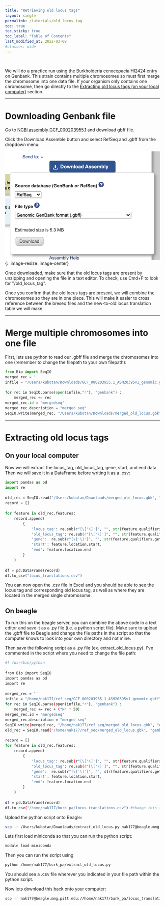 ```yaml
---
title: "Retrieving old locus tags"
layout: single
permalink: /tutorials/old_locus_tag
toc: true
toc_sticky: true
toc_label: "Table of Contents"
last_modified_at: 2022-03-08
#classes: wide
---
```


<br>

We will do a practice run using the Burkholderia cenocepacia HI2424 entry on Genbank. This strain contains multiple chromosomes so must first merge the chromosome into one data file. If your organism only contains one chromosome, then go directly to the [Extracting old locus tags (on your local computer)](#extracting-old-locus-tags) section.

***

# Downloading Genbank file


Go to [NCBI assembly GCF_000203955.1](https://www.ncbi.nlm.nih.gov/assembly/GCF_000203955.1) and download gbff file. 

Click the Download Assemble button and select RefSeq and .gbff from the dropdown menu:

![](../images/download_gbff.png){: .image-resize .image-center}

Once downloaded, make sure that the old locus tags are present by unzipping and opening the file in a text editor. To check, use Cmd+F to look for "/old_locus_tag".

Once you confirm that the old locus tags are present, we will combine the chromosomes so they are in one piece. This will make it easier to cross reference between the breseq files and the new-to-old locus translation table we will make.

***

# Merge multiple chromosomes into one file

First, lets use python to read our .gbff file and merge the chromosomes into one (remember to change the filepath to your own filepath):

```python
from Bio import SeqIO
merged_rec = ''
infile = "/Users/kubotan/Downloads/GCF_000203955.1_ASM20395v1_genomic.gbff"

for rec in SeqIO.parse(open(infile,"r"), "genbank") :
    merged_rec += rec
merged_rec.id = "mergedseq"
merged_rec.description = "merged seq"
SeqIO.write(merged_rec, "/Users/kubotan/Downloads/merged_old_locus.gbk", "genbank")
```

***

# Extracting old locus tags

## On your local computer

Now we will extract the locus_tag, old_locus_tag, gene, start, and end data. Then we will save it in a DataFrame before writing it as a .csv:
```python
import pandas as pd
import re

old_rec = SeqIO.read("/Users/kubotan/Downloads/merged_old_locus.gbk", "genbank")
record = []

for feature in old_rec.features:
    record.append(
        {
            'locus_tag': re.sub(r"[\['\]']", "", str(feature.qualifiers.get('locus_tag'))),
            'old_locus_tag': re.sub(r"[\['\]']", "", str(feature.qualifiers.get('old_locus_tag'))),
            'gene':  re.sub(r"[\['\]']", "", str(feature.qualifiers.get('gene'))),
            'start': feature.location.start,
            'end': feature.location.end
        }
    )

df = pd.DataFrame(record)
df.to_csv("locus_translations.csv")
```

You can now open the .csv file in Excel and you should be able to see the locus tag and corresponding old locus tag, as well as where they are located in the merged single chromosome.

## On beagle

To run this on the beagle server, you can combine the above code in a text editor and save it as a .py file (i.e. a python script file). Make sure to upload the .gbff file to Beagle and change the file paths in the script so that the computer knows to look into your own directory and not mine.

Then save the following script as a .py file (ex. extract_old_locus.py). I've commented in the script where you need to change the file path:
```bash
#! /usr/bin/python

from Bio import SeqIO
import pandas as pd
import re

merged_rec = ''
infile = "/home/nak177/ref_seq/GCF_000203955.1_ASM20395v1_genomic.gbff" #change this to your Beagle directory
for rec in SeqIO.parse(open(infile,"r"), "genbank") :
    merged_rec += rec + ("N" * 50)
merged_rec.id = "mergedseq"
merged_rec.description = "merged seq"
SeqIO.write(merged_rec, "/home/nak177/ref_seq/merged_old_locus.gbk", "genbank") #change this to your Beagle directory
old_rec = SeqIO.read("/home/nak177/ref_seq/merged_old_locus.gbk", "genbank") #change this to your Beagle directory

record = []
for feature in old_rec.features:
    record.append(
        {
            'locus_tag': re.sub(r"[\['\]']", "", str(feature.qualifiers.get('locus_tag'))),
            'old_locus_tag': re.sub(r"[\['\]']", "", str(feature.qualifiers.get('old_locus_tag'))),
            'gene':  re.sub(r"[\['\]']", "", str(feature.qualifiers.get('gene'))),
            'start': feature.location.start,
            'end': feature.location.end
        }
    )

df = pd.DataFrame(record)
df.to_csv("/home/nak177/burk_pa/locus_translations.csv") #change this to your Beagle directory; this is your output directory
```

Upload the python script onto Beagle:
```bash
scp -r /Users/kubotan/Downloads/extract_old_locus.py nak177@beagle.mmg.pitt.edu://home/nak177/burk_pa/
```


Lets first load miniconda so that you can run the python script:
```bash
module load miniconda
```

Then you can run the script using:
```bash
python /home/nak177/burk_pa/extract_old_locus.py
```
You should see a .csv file wherever you indicated in your file path within the python script.

Now lets download this back onto your computer:
```bash
scp -r nak177@beagle.mmg.pitt.edu://home/nak177/burk_pa/locus_translations.csv /Users/kubotan/Downloads
```